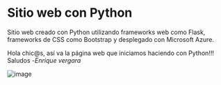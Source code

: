 # Sitio web con Python
Sitio web creado con Python utilizando frameworks web como Flask, frameworks de CSS como Bootstrap y desplegado con Microsoft Azure.

Hola chic@s, así va la página web que iniciamos haciendo con Python!!! Saludos
-<i>Enrique vergara</i>

![image](https://user-images.githubusercontent.com/36646104/168619329-cd29a0fc-598a-49a3-ba1c-84b49dde4f7c.png)

